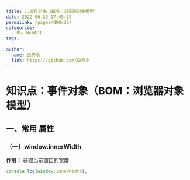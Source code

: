 ```yaml
---
title: 1.事件对象（BOM：浏览器对象模型）
date: 2022-06-25 17:45:19
permalink: /pages/d90cd6/
categories:
  - 05、WebAPI
tags:
  - 
author: 
  name: 白开水
  link: https://github.com/白开水
---
```

# 知识点：事件对象（BOM：浏览器对象模型）

## 一、常用 属性

### （一）window.innerWidth

**作用：** 获取当前窗口的宽度

```js
console.log(window.innerWidth);
```